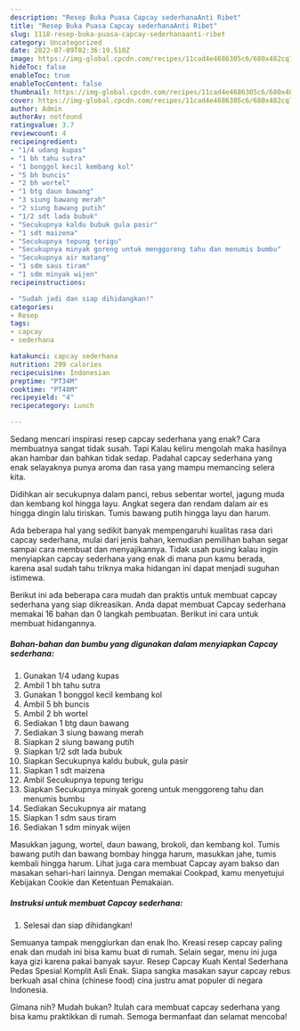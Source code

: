 ```yaml
---
description: "Resep Buka Puasa Capcay sederhanaAnti Ribet"
title: "Resep Buka Puasa Capcay sederhanaAnti Ribet"
slug: 1118-resep-buka-puasa-capcay-sederhanaanti-ribet
category: Uncategorized
date: 2022-07-09T02:36:19.510Z
image: https://img-global.cpcdn.com/recipes/11cad4e4686305c6/680x482cq70/capcay-sederhana-foto-resep-utama.jpg
hideToc: false
enableToc: true
enableTocContent: false
thumbnail: https://img-global.cpcdn.com/recipes/11cad4e4686305c6/680x482cq70/capcay-sederhana-foto-resep-utama.jpg
cover: https://img-global.cpcdn.com/recipes/11cad4e4686305c6/680x482cq70/capcay-sederhana-foto-resep-utama.jpg
author: Admin
authorAv: notfound
ratingvalue: 3.7
reviewcount: 4
recipeingredient:
- "1/4 udang kupas"
- "1 bh tahu sutra"
- "1 bonggol kecil kembang kol"
- "5 bh buncis"
- "2 bh wortel"
- "1 btg daun bawang"
- "3 siung bawang merah"
- "2 siung bawang putih"
- "1/2 sdt lada bubuk"
- "Secukupnya kaldu bubuk gula pasir"
- "1 sdt maizena"
- "Secukupnya tepung terigu"
- "Secukupnya minyak goreng untuk menggoreng tahu dan menumis bumbu"
- "Secukupnya air matang"
- "1 sdm saus tiram"
- "1 sdm minyak wijen"
recipeinstructions:

- "Sudah jadi dan siap dihidangkan!"
categories:
- Resep
tags:
- capcay
- sederhana

katakunci: capcay sederhana 
nutrition: 299 calories
recipecuisine: Indonesian
preptime: "PT34M"
cooktime: "PT48M"
recipeyield: "4"
recipecategory: Lunch

---
```



Sedang mencari inspirasi resep capcay sederhana yang enak? Cara membuatnya sangat tidak susah. Tapi Kalau keliru mengolah maka hasilnya akan hambar dan bahkan tidak sedap. Padahal capcay sederhana yang enak selayaknya punya aroma dan rasa yang mampu memancing selera kita.


Didihkan air secukupnya dalam panci, rebus sebentar wortel, jagung muda dan kembang kol hingga layu. Angkat segera dan rendam dalam air es hingga dingin lalu tiriskan. Tumis bawang putih hingga layu dan harum.

Ada beberapa hal yang sedikit banyak mempengaruhi kualitas rasa dari capcay sederhana, mulai dari jenis bahan, kemudian pemilihan bahan segar sampai cara membuat dan menyajikannya. Tidak usah pusing kalau ingin menyiapkan capcay sederhana yang enak di mana pun kamu berada, karena asal sudah tahu triknya maka hidangan ini dapat menjadi suguhan istimewa.


Berikut ini ada beberapa cara mudah dan praktis untuk membuat capcay sederhana yang siap dikreasikan. Anda dapat membuat Capcay sederhana memakai 16 bahan dan 0 langkah pembuatan. Berikut ini cara untuk membuat hidangannya.

<!--inarticleads1-->

##### Bahan-bahan dan bumbu yang digunakan dalam menyiapkan Capcay sederhana:

1. Gunakan 1/4 udang kupas
1. Ambil 1 bh tahu sutra
1. Gunakan 1 bonggol kecil kembang kol
1. Ambil 5 bh buncis
1. Ambil 2 bh wortel
1. Sediakan 1 btg daun bawang
1. Sediakan 3 siung bawang merah
1. Siapkan 2 siung bawang putih
1. Siapkan 1/2 sdt lada bubuk
1. Siapkan Secukupnya kaldu bubuk, gula pasir
1. Siapkan 1 sdt maizena
1. Ambil Secukupnya tepung terigu
1. Siapkan Secukupnya minyak goreng untuk menggoreng tahu dan menumis bumbu
1. Sediakan Secukupnya air matang
1. Siapkan 1 sdm saus tiram
1. Sediakan 1 sdm minyak wijen


Masukkan jagung, wortel, daun bawang, brokoli, dan kembang kol. Tumis bawang putih dan bawang bombay hingga harum, masukkan jahe, tumis kembali hingga harum. Lihat juga cara membuat Capcay ayam bakso dan masakan sehari-hari lainnya. Dengan memakai Cookpad, kamu menyetujui Kebijakan Cookie dan Ketentuan Pemakaian. 

<!--inarticleads2-->

##### Instruksi untuk membuat Capcay sederhana:


1. Selesai dan siap dihidangkan!

Semuanya tampak menggiurkan dan enak lho. Kreasi resep capcay paling enak dan mudah ini bisa kamu buat di rumah. Selain segar, menu ini juga kaya gizi karena pakai banyak sayur. Resep Capcay Kuah Kental Sederhana Pedas Spesial Komplit Asli Enak. Siapa sangka masakan sayur capcay rebus berkuah asal china (chinese food) cina justru amat populer di negara Indonesia. 

Gimana nih? Mudah bukan? Itulah cara membuat capcay sederhana yang bisa kamu praktikkan di rumah. Semoga bermanfaat dan selamat mencoba!
